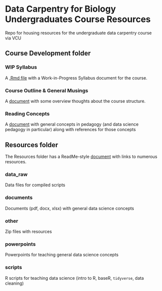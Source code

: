 # Data Carpentry for Biology Undergraduates Course Resources
Repo for housing resources for the undergraduate data carpentry course via VCU

## Course Development folder

### WIP Syllabus
A [.Rmd file](https://github.com/bleds22e/VCU_DataCarpResources/blob/main/course_development/Syllabus_WIP.md) with a Work-in-Progress Syllabus document for the course.

### Course Outline & General Musings
A [document](https://github.com/bleds22e/VCU_DataCarpResources/blob/main/course_development/course_outline_musings.md) with some overview thoughts about the course structure.

### Reading Concepts
A [document](https://github.com/bleds22e/VCU_DataCarpResources/blob/main/course_development/concepts_from_readings.md) with general concepts in pedagogy (and data science pedagogy in particular) along with references for those concepts

## Resources folder

The Resources folder has a ReadMe-style [document](https://github.com/bleds22e/VCU_DataCarpResources/blob/main/resources/resources_compilation.md) with links to numerous resources.

### data_raw
Data files for compiled scripts

### documents
Documents (pdf, docx, xlsx) with general data science concepts

### other
Zip files with resources

### powerpoints
Powerpoints for teaching general data science concepts

### scripts
R scripts for teaching data science (intro to R, baseR, `tidyverse`, data cleaning)
